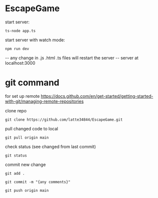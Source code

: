 # EscapeGame
start server: 
``` 
ts-node app.ts 
```
start server with watch mode: 
``` 
npm run dev 
```
-- any change in .js .html .ts files will restart the server --
server at localhost:3000

# git command
for set up remote 
https://docs.github.com/en/get-started/getting-started-with-git/managing-remote-repositories

clone repo
```
git clone https://github.com/latte34844/EscapeGame.git
```

pull changed code to local
```
git pull origin main
```

check  status (see changed from last commit)
```
git status
```

commit new change
```
git add .

git commit -m "{any comments}"

git push origin main
```
